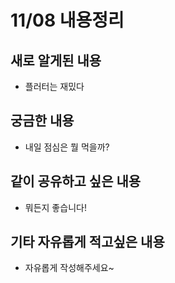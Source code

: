 # 11/08 내용정리

## 새로 알게된 내용

- 플러터는 재밌다

## 궁금한 내용

- 내일 점심은 뭘 먹을까?

## 같이 공유하고 싶은 내용

- 뭐든지 좋습니다!

## 기타 자유롭게 적고싶은 내용

- 자유롭게 작성해주세요~
